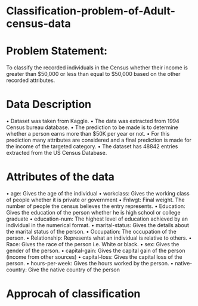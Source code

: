 # Classification-problem-of-Adult-census-data

# Problem Statement:
To classify the recorded individuals in the Census whether their income is greater than $50,000 or less than equal to $50,000 based on the other recorded attributes.

# Data Description
  •	Dataset was taken from Kaggle.
  •	The data was extracted from 1994 Census bureau database.
  •	The prediction to be made is to determine whether a person earns more than $50K per year or not.
  •	For this prediction many attributes are considered and a final prediction is made for the income of the targeted category.
  •	The dataset has 48842 entries extracted from the US Census Database.

# Attributes of the data
  •	age: Gives the age of the individual
  •	workclass: Gives the working class of people whether it is private or government
  •	Fnlwgt: Final weight. The number of people the census believes the entry represents.
  •	Education: Gives the education of the person whether he is high school or college graduate
  •	education-num: The highest level of education achieved by an individual in the numerical format.
  •	marital-status: Gives the details about the marital status of the person.
  •	Occupation: The occupation of the person.
  •	Relationship: Represents what an individual is relative to others.
  •	Race: Gives the race of the person i.e. White or black. 
  •	sex: Gives the gender of the person.
  •	capital-gain: Gives the capital gain of the person (income from other sources)
  •	capital-loss: Gives the capital loss of the person.
  •	hours-per-week: Gives the hours worked by the person.
  •	native-country: Give the native country of the person

# Approcah of classification
